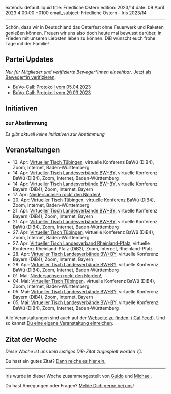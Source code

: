 
extends: default.liquid
title: Friedliche Ostern
edition: 2023/14
date: 09 April 2023 4:00:00 +0100
email_subject: Friedliche Ostern - Iris 2023/14

---
Schön, dass wir in Deutschland das Osterfest ohne Feuerwerk und Raketen genießen können. Freuen wir uns also doch heute mal bewusst darüber, in Frieden mit unseren Liebsten leben zu können. DiB wünscht euch frohe Tage mit der Familie!


## Partei Updates

_Nur für Mitglieder und verifizierte Beweger\*innen einsehbar_. [Jetzt als Beweger\*in verifizieren](https://dib.de/bewegerin-werden/).

 - [BuVo-Call: Protokoll vom 05.04.2023](https://marktplatz.dib.de/t/buvo-call-protokoll-vom-05-04-2023/39921)
 - [BuVo-Call: Protokoll vom 29.03.2023](https://marktplatz.dib.de/t/buvo-call-protokoll-vom-29-03-2023/39915)

## Initiativen

### zur Abstimmung
_Es gibt aktuell keine Initiativen zur Abstimmung_

## Veranstaltungen

 - 13.&nbsp;Apr: [Virtueller Tisch Tübingen](https://dib.de/events/virtueller-tisch-tuebingen-2023-04-13/), virtuelle Konferenz BaWü (DiB4), Zoom, Internet, Baden-Württemberg
 - 14.&nbsp;Apr: [Virtueller Tisch Landesverbände BW+BY](https://dib.de/events/virtueller-tisch-landesverbaende-bwby-3-2023-04-14/), virtuelle Konferenz BaWü (DiB4), Zoom, Internet, Baden-Württemberg
 - 14.&nbsp;Apr: [Virtueller Tisch Landesverbände BW+BY](https://dib.de/events/virtueller-tisch-landesverbaende-bwby-2-2023-04-14/), virtuelle Konferenz Bayern (DiB4), Zoom, Internet, Bayern
 - 17.&nbsp;Apr: [Niedersachsen rockt den Norden!](https://dib.de/events/niedersachsen-call-2023-04-17/), 
 - 20.&nbsp;Apr: [Virtueller Tisch Tübingen](https://dib.de/events/virtueller-tisch-tuebingen-2023-04-20/), virtuelle Konferenz BaWü (DiB4), Zoom, Internet, Baden-Württemberg
 - 21.&nbsp;Apr: [Virtueller Tisch Landesverbände BW+BY](https://dib.de/events/virtueller-tisch-landesverbaende-bwby-2-2023-04-21/), virtuelle Konferenz Bayern (DiB4), Zoom, Internet, Bayern
 - 21.&nbsp;Apr: [Virtueller Tisch Landesverbände BW+BY](https://dib.de/events/virtueller-tisch-landesverbaende-bwby-3-2023-04-21/), virtuelle Konferenz BaWü (DiB4), Zoom, Internet, Baden-Württemberg
 - 27.&nbsp;Apr: [Virtueller Tisch Tübingen](https://dib.de/events/virtueller-tisch-tuebingen-2023-04-27/), virtuelle Konferenz BaWü (DiB4), Zoom, Internet, Baden-Württemberg
 - 27.&nbsp;Apr: [Virtueller Tisch Landesverband Rheinland-Pfalz](https://dib.de/events/virtueller-tisch-landesverband-rheinland-pfalz-2023-04-27/), virtuelle Konferenz Rheinland-Pfalz (DiB2), Zoom, Internet, Rheinland-Pfalz
 - 28.&nbsp;Apr: [Virtueller Tisch Landesverbände BW+BY](https://dib.de/events/virtueller-tisch-landesverbaende-bwby-2-2023-04-28/), virtuelle Konferenz Bayern (DiB4), Zoom, Internet, Bayern
 - 28.&nbsp;Apr: [Virtueller Tisch Landesverbände BW+BY](https://dib.de/events/virtueller-tisch-landesverbaende-bwby-3-2023-04-28/), virtuelle Konferenz BaWü (DiB4), Zoom, Internet, Baden-Württemberg
 - 01.&nbsp;Mai: [Niedersachsen rockt den Norden!](https://dib.de/events/niedersachsen-call-2023-05-01/), 
 - 04.&nbsp;Mai: [Virtueller Tisch Tübingen](https://dib.de/events/virtueller-tisch-tuebingen-2023-05-04/), virtuelle Konferenz BaWü (DiB4), Zoom, Internet, Baden-Württemberg
 - 05.&nbsp;Mai: [Virtueller Tisch Landesverbände BW+BY](https://dib.de/events/virtueller-tisch-landesverbaende-bwby-2-2023-05-05/), virtuelle Konferenz Bayern (DiB4), Zoom, Internet, Bayern
 - 05.&nbsp;Mai: [Virtueller Tisch Landesverbände BW+BY](https://dib.de/events/virtueller-tisch-landesverbaende-bwby-3-2023-05-05/), virtuelle Konferenz BaWü (DiB4), Zoom, Internet, Baden-Württemberg

Alle Veranstaltungen sind auch auf der [Webseite zu finden](https://dib.de/veranstaltungen/), ([iCal Feed](https://dib.de/?ical=1)). Und so kannst [Du eine eigene Veranstaltung einreichen](https://marktplatz.dib.de/t/eine-veranstaltung-auf-der-webseite-einreichen/21379).



## Zitat der Woche
_Diese Woche ist uns kein lustiges DiB-Zitat zugespielt worden ☹._

Du hast ein gutes Zitat? [Dann reiche es hier ein.](https://marktplatz.dib.de/t/fortsetzung-lustige-dib-zitate/24431)


---

Iris wurde in dieser Woche zusammengestellt von [Guido](https://marktplatz.dib.de/u/Guido/) und [Michael](https://marktplatz.dib.de/u/MichaelVoss/).

Du hast Anregungen oder Fragen? [Melde Dich gerne bei uns](https://marktplatz.dib.de/t/neu-iris-die-woechtliche-zusammenfasssung-zum-sonntagsbrunch/10990)!

